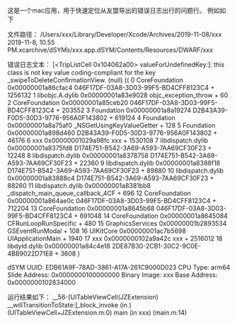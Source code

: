 这是一个mac应用，用于快速定位从友盟导出的错误日志出行的问题行。
例如如下

文件路径：
/Users/xxx/Library/Developer/Xcode/Archives/2019-11-08/xxx 2019-11-8, 10.55 PM.xcarchive/dSYMs/xxx.app.dSYM/Contents/Resources/DWARF/xxx


错误日志文本：
[&lt;TripListCell 0x104062a00&gt; valueForUndefinedKey:]: this class is not key value coding-compliant for the key _swipeToDeleteConfirmationView.
(null)
((
	0   CoreFoundation                      0x00000001a86cfac4 046F17DF-03A8-3D03-99F5-BD4CFF8123C4 + 1256132
	1   libobjc.A.dylib                     0x00000001a83e9028 objc_exception_throw + 60
	2   CoreFoundation                      0x00000001a85ceb20 046F17DF-03A8-3D03-99F5-BD4CFF8123C4 + 203552
	3   Foundation                          0x00000001a8a19274 D2B43A39-F0D5-30D3-9776-956A0F143802 + 619124
	4   Foundation                          0x00000001a8a75af0 _NSGetUsingKeyValueGetter + 128
	5   Foundation                          0x00000001a898d460 D2B43A39-F0D5-30D3-9776-956A0F143802 + 46176
	6   xxx                               0x00000001029a98fc xxx + 1530108
	7   libdispatch.dylib                   0x00000001a8375fd8 D174E751-B542-3A69-A593-7AA69CF30F23 + 12248
	8   libdispatch.dylib                   0x00000001a8378758 D174E751-B542-3A69-A593-7AA69CF30F23 + 22360
	9   libdispatch.dylib                   0x00000001a8388f18 D174E751-B542-3A69-A593-7AA69CF30F23 + 89880
	10  libdispatch.dylib                   0x00000001a83888c4 D174E751-B542-3A69-A593-7AA69CF30F23 + 88260
	11  libdispatch.dylib                   0x00000001a8381bb8 _dispatch_main_queue_callback_4CF + 696
	12  CoreFoundation                      0x00000001a864ae0c 046F17DF-03A8-3D03-99F5-BD4CFF8123C4 + 712204
	13  CoreFoundation                      0x00000001a8645b68 046F17DF-03A8-3D03-99F5-BD4CFF8123C4 + 691048
	14  CoreFoundation                      0x00000001a8645084 CFRunLoopRunSpecific + 480
	15  GraphicsServices                    0x00000001b2893534 GSEventRunModal + 108
	16  UIKitCore                           0x00000001ac7b5698 UIApplicationMain + 1940
	17  xxx                               0x0000000102a9a42c xxx + 2516012
	18  libdyld.dylib                       0x00000001a84c4e18 2DE87B30-2CB1-30C2-9C0E-4BB9022D71E8 + 3608
)

dSYM UUID: EDB61A9F-78AD-3861-A17A-261C9000D023
CPU Type: arm64
Slide Address: 0x0000000100000000
Binary Image: xxx
Base Address: 0x0000000102834000

运行结果如下：
  __56-[UITableViewCell(JZExtension) __willTransitionToState:]_block_invoke (in ) (UITableViewCell+JZExtension.m:0)
main (in xxx) (main.m:14)


